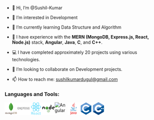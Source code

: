 - 👋 Hi, I’m @Sushil-Kumar
- 👀 I’m interested in Development
- 🌱 I’m currently learning Data Structure and Algorithm 

- 💼 I have experience with the **MERN (MongoDB, Express.js, React, Node.js)** stack, **Angular**, **Java**, **C**, and **C++**.
- 💻 I have completed approximately 20 projects using various technologies.
- 💞️ I’m looking to collaborate on Development projects.
- 📫 How to reach me: sushilkumardugul@gmail.com

<!---
sushil-sagar/sushil-sagar is a ✨ special ✨ repository because its `README.md` (this file) appears on your GitHub profile.
You can click the Preview link to take a look at your changes.
--->

### Languages and Tools:

<img align="left" alt="MERN Stack" width="40px" src="https://raw.githubusercontent.com/devicons/devicon/master/icons/mongodb/mongodb-original-wordmark.svg" />
<img align="left" alt="MERN Stack" width="40px" src="https://raw.githubusercontent.com/devicons/devicon/master/icons/express/express-original-wordmark.svg" />
<img align="left" alt="MERN Stack" width="40px" src="https://raw.githubusercontent.com/devicons/devicon/master/icons/react/react-original-wordmark.svg" />
<img align="left" alt="MERN Stack" width="40px" src="https://raw.githubusercontent.com/devicons/devicon/master/icons/nodejs/nodejs-original-wordmark.svg" />
<img align="left" alt="Angular" width="40px" src="https://angular.io/assets/images/logos/angular/angular.svg" />
<img align="left" alt="Java" width="40px" src="https://raw.githubusercontent.com/devicons/devicon/master/icons/java/java-original-wordmark.svg" />
<img align="left" alt="C" width="40px" src="https://raw.githubusercontent.com/devicons/devicon/master/icons/c/c-original.svg" />
<img align="left" alt="C++" width="40px" src="https://raw.githubusercontent.com/devicons/devicon/master/icons/cplusplus/cplusplus-original.svg" />
